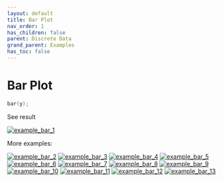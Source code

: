 ```yaml
---
layout: default
title: Bar Plot
nav_order: 1
has_children: false
parent: Discrete Data
grand_parent: Examples
has_toc: false
---
```

# Bar Plot

```cpp
bar(y);
```


See result

[![example_bar_1](https://github.com/alandefreitas/matplotplusplus/blob/master/docs/examples/discrete_data/bar/bar_1.png)](https://github.com/alandefreitas/matplotplusplus/blob/master/examples/discrete_data/bar/bar_1.cpp)

More examples:
    
[![example_bar_2](https://github.com/alandefreitas/matplotplusplus/blob/master/docs/examples/discrete_data/bar/bar_2_thumb.png)](https://github.com/alandefreitas/matplotplusplus/blob/master/examples/discrete_data/bar/bar_2.cpp)  [![example_bar_3](https://github.com/alandefreitas/matplotplusplus/blob/master/docs/examples/discrete_data/bar/bar_3_thumb.png)](https://github.com/alandefreitas/matplotplusplus/blob/master/examples/discrete_data/bar/bar_3.cpp)  [![example_bar_4](https://github.com/alandefreitas/matplotplusplus/blob/master/docs/examples/discrete_data/bar/bar_4_thumb.png)](https://github.com/alandefreitas/matplotplusplus/blob/master/examples/discrete_data/bar/bar_4.cpp)  [![example_bar_5](https://github.com/alandefreitas/matplotplusplus/blob/master/docs/examples/discrete_data/bar/bar_5_thumb.png)](https://github.com/alandefreitas/matplotplusplus/blob/master/examples/discrete_data/bar/bar_5.cpp)  [![example_bar_6](https://github.com/alandefreitas/matplotplusplus/blob/master/docs/examples/discrete_data/bar/bar_6_thumb.png)](https://github.com/alandefreitas/matplotplusplus/blob/master/examples/discrete_data/bar/bar_6.cpp)  [![example_bar_7](https://github.com/alandefreitas/matplotplusplus/blob/master/docs/examples/discrete_data/bar/bar_7_thumb.png)](https://github.com/alandefreitas/matplotplusplus/blob/master/examples/discrete_data/bar/bar_7.cpp)  [![example_bar_8](https://github.com/alandefreitas/matplotplusplus/blob/master/docs/examples/discrete_data/bar/bar_8_thumb.png)](https://github.com/alandefreitas/matplotplusplus/blob/master/examples/discrete_data/bar/bar_8.cpp)  [![example_bar_9](https://github.com/alandefreitas/matplotplusplus/blob/master/docs/examples/discrete_data/bar/bar_9_thumb.png)](https://github.com/alandefreitas/matplotplusplus/blob/master/examples/discrete_data/bar/bar_9.cpp)  [![example_bar_10](https://github.com/alandefreitas/matplotplusplus/blob/master/docs/examples/discrete_data/bar/bar_10_thumb.png)](https://github.com/alandefreitas/matplotplusplus/blob/master/examples/discrete_data/bar/bar_10.cpp)  [![example_bar_11](https://github.com/alandefreitas/matplotplusplus/blob/master/docs/examples/discrete_data/bar/bar_11_thumb.png)](https://github.com/alandefreitas/matplotplusplus/blob/master/examples/discrete_data/bar/bar_11.cpp)  [![example_bar_12](https://github.com/alandefreitas/matplotplusplus/blob/master/docs/examples/discrete_data/bar/bar_12_thumb.png)](https://github.com/alandefreitas/matplotplusplus/blob/master/examples/discrete_data/bar/bar_12.cpp)  [![example_bar_13](https://github.com/alandefreitas/matplotplusplus/blob/master/docs/examples/discrete_data/bar/bar_13_thumb.png)](https://github.com/alandefreitas/matplotplusplus/blob/master/examples/discrete_data/bar/bar_13.cpp)
  





<!-- Generated with mdsplit: https://github.com/alandefreitas/mdsplit -->
